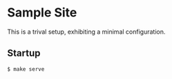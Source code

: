 # Sample Site

This is a trival setup, exhibiting a minimal configuration.

## Startup

```bash
$ make serve
```
